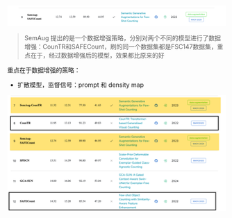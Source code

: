 ![image-20241118172358158](images/image-20241118172358158.png)

> SemAug 提出的是一个数据增强策略，分别对两个不同的模型进行了数据增强：CounTR和SAFECount，刷的同一个数据集都是FSC147数据集，重点在于，经过数据增强后的模型，效果都比原来的好

重点在于数据增强的策略：

- 扩散模型，监督信号：prompt 和 density map

![image-20241118173038325](images/image-20241118173038325.png)

